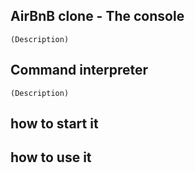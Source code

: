 ## AirBnB clone - The console
	(Description)
## Command interpreter
	(Description)
## how to start it

## how to use it